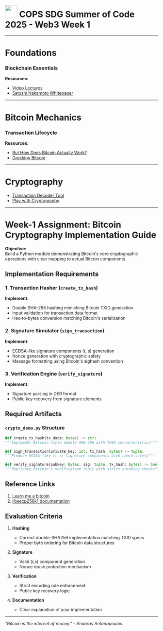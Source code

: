 # <img src="https://avatars.githubusercontent.com/u/38392463?s=200&v=4" height=40></img> COPS SDG Summer of Code 2025 - Web3 Week 1

---

# Foundations

### Blockchain Essentials

**Resources:**  
- [Video Lectures](http://youtube.com/watch?v=lUTv9NHkuR4&list=PLlzIv5W0T83BPJqonIRMf-lV7K7E06qyY&index=1)
- [Satoshi Nakamoto Whitepaper](https://bitcoin.org/bitcoin.pdf)

---

# Bitcoin Mechanics

### Transaction Lifecycle

**Resources:**  
- [But How Does Bitcoin Actually Work?](https://www.youtube.com/watch?v=bBC-nXj3Ng4&t=219s)
- [Grokking Bitcoin](https://rosenbaum.se/book/grokking-bitcoin.html)

---

# Cryptography
- [Transaction Decoder Tool](https://live.blockcypher.com/btc/decodetx/)
- [Play with Cryptography](https://andersbrownworth.com/blockchain/hash).

---

# Week-1 Assignment: Bitcoin Cryptography Implementation Guide

**Objective:**  
Build a Python module demonstrating Bitcoin's core cryptographic operations with clear mapping to actual Bitcoin components.


## Implementation Requirements

### 1. Transaction Hasher (`create_tx_hash`)
**Implement:**
- Double SHA-256 hashing mimicking Bitcoin TXID generation
- Input validation for transaction data format
- Hex-to-bytes conversion matching Bitcoin's serialization



### 2. Signature Simulator (`sign_transaction`)
**Implement:**
- ECDSA-like signature components (r, s) generation
- Nonce generation with cryptographic safety
- Message formatting using Bitcoin's sighash convention



### 3. Verification Engine (`verify_signature`)
**Implement:**
- Signature parsing in DER format
- Public key recovery from signature elements



## Required Artifacts

### `crypto_demo.py` Structure

```python
def create_tx_hash(tx_data: bytes) -> str:
"""Implement Bitcoin-style double SHA-256 with TXID characteristics"""

def sign_transaction(private_key: int, tx_hash: bytes) -> tuple:
"""Produce ECDSA-like (r,s) signature components with nonce safety"""

def verify_signature(pubkey: bytes, sig: tuple, tx_hash: bytes) -> bool:
"""Replicate Bitcoin's verification logic with strict encoding checks"""
```


## Reference Links

1. [Learn me a bitcoin](https://learnmeabitcoin.com/)
2. [libsecp256k1 documentation](https://medium.com/coinmonks/introduction-to-blockchains-bedrock-the-elliptic-curve-secp256k1-e4bd3bc17d)


## Evaluation Criteria

1. **Hashing**
    - Correct double-SHA256 implementation matching TXID specs
    - Proper byte ordering for Bitcoin data structures

2. **Signature**
    - Valid (r,s) component generation
    - Nonce reuse protection mechanism

3. **Verification**
    - Strict encoding rule enforcement
    - Public key recovery logic

4. **Documentation**
    - Clear explanation of your implementation

---

*"Bitcoin is the internet of money." - Andreas Antonopoulos*
